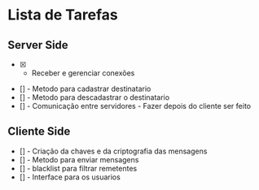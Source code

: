 # Lista de Tarefas
## Server Side
- [X] - Receber e gerenciar conexões
- [] - Metodo para cadastrar destinatario
- [] - Metodo para descadastrar o destinatario
- [] - Comunicação entre servidores - Fazer depois do cliente ser feito

## Cliente Side
- [] - Criação da chaves e da criptografia das mensagens
- [] - Metodo para enviar mensagens
- [] - blacklist para filtrar remetentes
- [] - Interface para os usuarios